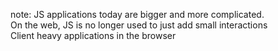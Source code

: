 note:
    JS applications today are bigger and more complicated.
    <br>
    On the web, JS is no longer used to just add small interactions
    <br>
    Client heavy applications in the browser
